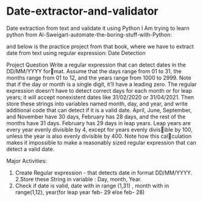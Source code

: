 # Date-extractor-and-validator
Date extraction from text and validate it using Python
I Am trying to learn python from Al-Sweigart-automate-the-boring-stuff-with-Python:

and below is the practice project from that book, where we have to extract date from text using regular expression:
Date Detection

Project Question
Write a regular expression that can detect dates in the DD/MM/YYYY format. Assume that the days range from 01 to 31, the months range from 01 
to 12, and the years range from 1000 to 2999. Note that if the day or month 
is a single digit, it’ll have a leading zero.
The regular expression doesn’t have to detect correct days for each 
month or for leap years; it will accept nonexistent dates like 31/02/2020 or 
31/04/2021. Then store these strings into variables named month, day, and 
year, and write additional code that can detect if it is a valid date. April, 
June, September, and November have 30 days, February has 28 days, and 
the rest of the months have 31 days. February has 29 days in leap years. 
Leap years are every year evenly divisible by 4, except for years evenly divisible by 100, unless the year is also evenly divisible by 400. Note how this calculation makes it impossible to make a reasonably sized regular expression 
that can detect a valid date.

Major Activities:
1. Create Regular expression - that detects date in format DD/MM/YYYY.
2.Store these String in variable : Day, month, Year.
3. Check if date is valid, date with in range (1,31) , month with in range(1,12), year(for leap year feb- 29 else feb- 28)

